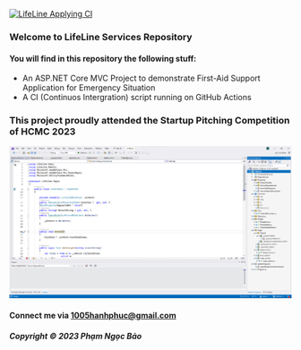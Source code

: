 [![LifeLine Applying CI](https://github.com/ngocbubuh/LifeLine/actions/workflows/CI-CD.yml/badge.svg)](https://github.com/ngocbubuh/LifeLine/actions/workflows/CI-CD.yml)

### Welcome to LifeLine Services Repository

#### You will find in this repository the following stuff:

* An ASP.NET Core MVC Project to demonstrate First-Aid Support Application for Emergency Situation
* A CI (Continuos Intergration) script running on GitHub Actions

### This project proudly attended the Startup Pitching Competition of HCMC 2023

![Application Model interact with Azure using Entity Framework Core](https://github.com/ngocbubuh/LifeLine/blob/main/LifeLine/wwwroot/screenshot/ReadmeScreenshot.png)

#### Connect me via 1005hanhphuc@gmail.com

##### Copyright &#169; 2023 Phạm Ngọc Bảo
